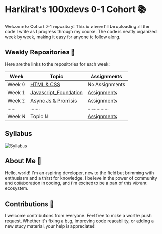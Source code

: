 # Harkirat's 100xdevs 0-1 Cohort :books:

Welcome to Cohort 0-1 repository! This is where I'll be uploading all the code I write as I progress through my course. The code is neatly organized week by week, making it easy for anyone to follow along.

## Weekly Repositories :calendar:

Here are the links to the repositories for each week:

|  Week  |     Topic     | Assignments |
| ------ | ------------- | ----------- |
| Week 0 | [HTML & CSS](https://github.com/Shivam29k/Hrkirat-0-1/tree/master/week0) | No Assignments |
| Week 1 | [Javascript_Foundation](https://github.com/Shivam29k/100xDevs_0-1/tree/master/week1/Javascript_foundations) | [Assignments](https://github.com/Shivam29k/100xDevs_0-1/tree/master/assignments/01-js) |
| Week 2 | [Async Js & Promisis](#) | [Assignments](https://github.com/Shivam29k/100xDevs_0-1/tree/master/assignments/week-2/01-async-js) |
| ...... | ....... | ................ |
| Week N | Topic N | [Assignments](#) |

## Syllabus

![Syllabus](syllabus_0-1.png)

## About Me :wave:

Hello, world! I'm an aspiring developer, new to the field but brimming with enthusiasm and a thirst for knowledge. I believe in the power of community and collaboration in coding, and I'm excited to be a part of this vibrant ecosystem.

## Contributions :handshake:

I welcome contributions from everyone. Feel free to make a worthy push request. Whether it's fixing a bug, improving code readability, or adding a new study material, your help is appreciated!
